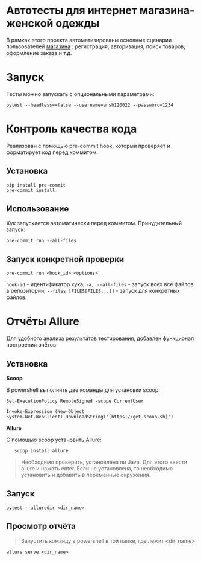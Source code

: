 

# Автотесты для интернет магазина-женской одежды

В рамках этого проекта автоматизированы основные сценарии пользователей [магазина](http://automationpractice.com) : регистрация, авторизация, поиск товаров, оформление заказа и т.д.

# Запуск
Тесты можно запускать с опциональными параметрами: 

    pytest --headless==false --username=ansh120022 --password=1234


# Контроль качества кода

Реализован с помощью pre-commit hook, который проверяет и форматирует код перед коммитом.

## Установка

    pip install pre-commit
    pre-commit install

## Использование

Хук запускается автоматически перед коммитом. Принудительный запуск:

    pre-commit run --all-files

## Запуск конкретной проверки

  `pre-commit run <hook_id> <options>` 

`hook-id`  - идентификатор хука;
`-a, --all-files`   - запуск всех все файлов в репозитории;
`--files [FILES[FILES...]]`   - запуск для конкретных файлов.


# Отчёты Allure

Для удобного анализа результатов тестирования, добавлен функционал построения очётов 

## Установка

**Scoop**

В powershell выполнить две команды для установки scoop:

    Set-ExecutionPolicy RemoteSigned -scope CurrentUser
  
    Invoke-Expression (New-Object System.Net.WebClient).DownloadString('[https://get.scoop.sh]')
    
**Allure**

C помощью scoop установить Allure:
 
       scoop install allure

>Необходимо проверить, установлена ли Java. Для этого ввести allure и нажать enter. Если не установлена, то необходимо установить и добавить в переменные окружения.

## Запуск

    pytest --alluredir <dir_name>

## Просмотр отчёта

> Запустить команду в powershell в той папке, где лежит <dir_name>

    allure serve <dir_name>

